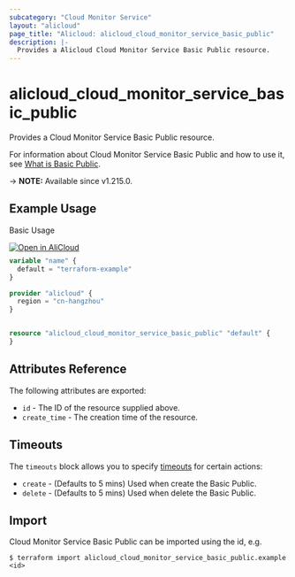 ```yaml
---
subcategory: "Cloud Monitor Service"
layout: "alicloud"
page_title: "Alicloud: alicloud_cloud_monitor_service_basic_public"
description: |-
  Provides a Alicloud Cloud Monitor Service Basic Public resource.
---
```


# alicloud_cloud_monitor_service_basic_public

Provides a Cloud Monitor Service Basic Public resource. 

For information about Cloud Monitor Service Basic Public and how to use it, see [What is Basic Public](https://www.alibabacloud.com/help/en/cms/product-overview/what-is-cloudmonitor).

-> **NOTE:** Available since v1.215.0.

## Example Usage

Basic Usage

<div style="display: block;margin-bottom: 40px;"><div class="oics-button" style="float: right;position: absolute;margin-bottom: 10px;">
  <a href="https://api.aliyun.com/terraform?resource=alicloud_cloud_monitor_service_basic_public&exampleId=28178de5-57ed-d754-357a-57f7ac5bea4e29baf512&activeTab=example&spm=docs.r.cloud_monitor_service_basic_public.0.28178de557&intl_lang=EN_US" target="_blank">
    <img alt="Open in AliCloud" src="https://img.alicdn.com/imgextra/i1/O1CN01hjjqXv1uYUlY56FyX_!!6000000006049-55-tps-254-36.svg" style="max-height: 44px; max-width: 100%;">
  </a>
</div></div>

```terraform
variable "name" {
  default = "terraform-example"
}

provider "alicloud" {
  region = "cn-hangzhou"
}


resource "alicloud_cloud_monitor_service_basic_public" "default" {
}
```

## Attributes Reference

The following attributes are exported:
* `id` - The ID of the resource supplied above.
* `create_time` - The creation time of the resource.

## Timeouts

The `timeouts` block allows you to specify [timeouts](https://developer.hashicorp.com/terraform/language/resources/syntax#operation-timeouts) for certain actions:
* `create` - (Defaults to 5 mins) Used when create the Basic Public.
* `delete` - (Defaults to 5 mins) Used when delete the Basic Public.

## Import

Cloud Monitor Service Basic Public can be imported using the id, e.g.

```shell
$ terraform import alicloud_cloud_monitor_service_basic_public.example <id>
```